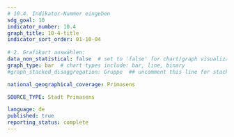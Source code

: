 ```yaml
---
# 10.4. Indikator-Nummer eingeben 
sdg_goal: 10 
indicator_number: 10.4
graph_title: 10-4-title
indicator_sort_order: 01-10-04
 
# 2. Grafikart auswählen: 
data_non_statistical: false  # set to 'false' for chart/graph visualization 
graph_type: bar  # chart types include: bar, line, binary 
#graph_stacked_disaggregation: Gruppe  ## uncomment this line for stacked bars. Replace 'Geschlecht' with the field of aggregation. 

national_geographical_coverage: Primasens

SOURCE_TYPE: Stadt Primasens

language: de   
published: true 
reporting_status: complete
---
```

